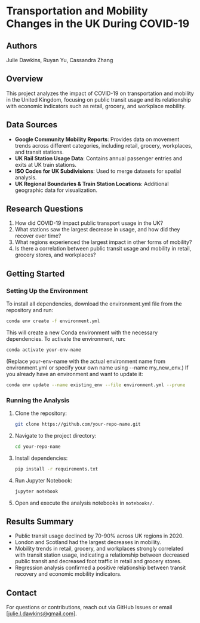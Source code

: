 # Transportation and Mobility Changes in the UK During COVID-19

## Authors
Julie Dawkins, Ruyan Yu, Cassandra Zhang

## Overview
This project analyzes the impact of COVID-19 on transportation and mobility in the United Kingdom, focusing on public transit usage and its relationship with economic indicators such as retail, grocery, and workplace mobility.

## Data Sources
- **Google Community Mobility Reports**: Provides data on movement trends across different categories, including retail, grocery, workplaces, and transit stations.
- **UK Rail Station Usage Data**: Contains annual passenger entries and exits at UK train stations.
- **ISO Codes for UK Subdivisions**: Used to merge datasets for spatial analysis.
- **UK Regional Boundaries & Train Station Locations**: Additional geographic data for visualization.

## Research Questions
1. How did COVID-19 impact public transport usage in the UK?
2. What stations saw the largest decrease in usage, and how did they recover over time?
3. What regions experienced the largest impact in other forms of mobility?
4. Is there a correlation between public transit usage and mobility in retail, grocery stores, and workplaces?

## Getting Started
### Setting Up the Environment
To install all dependencies, download the environment.yml file from the repository and run:
```bash
conda env create -f environment.yml
```
This will create a new Conda environment with the necessary dependencies.
To activate the environment, run:
```bash
conda activate your-env-name
```
(Replace your-env-name with the actual environment name from environment.yml or specify your own name using --name my_new_env.)
If you already have an environment and want to update it:
```bash
conda env update --name existing_env --file environment.yml --prune
```

### Running the Analysis
1. Clone the repository:
   ```bash
   git clone https://github.com/your-repo-name.git
   ```
2. Navigate to the project directory:
   ```bash
   cd your-repo-name
   ```
3. Install dependencies:
   ```bash
   pip install -r requirements.txt
   ```
4. Run Jupyter Notebook:
   ```bash
   jupyter notebook
   ```
5. Open and execute the analysis notebooks in `notebooks/`.

## Results Summary
- Public transit usage declined by 70-90% across UK regions in 2020.
- London and Scotland had the largest decreases in mobility.
- Mobility trends in retail, grocery, and workplaces strongly correlated with transit station usage, indicating a relationship between decreased public transit and decreased foot traffic in retail and grocery stores.
- Regression analysis confirmed a positive relationship between transit recovery and economic mobility indicators.


## Contact
For questions or contributions, reach out via GitHub Issues or email [julie.l.dawkins@gmail.com].

